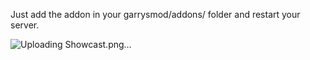 Just add the addon in your garrysmod/addons/ folder and restart your server.



![Uploading Showcast.png…]()

